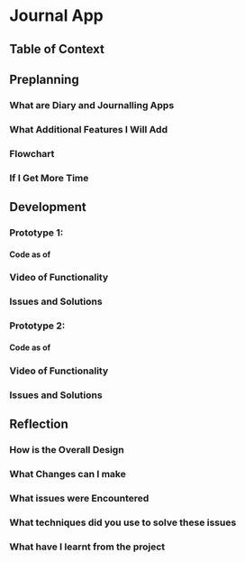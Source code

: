 # Journal App

## Table of Context

## Preplanning

### What are Diary and Journalling Apps

### What Additional Features I Will Add

### Flowchart

### If I Get More Time

## Development

### Prototype 1:

#### Code as of

### Video of Functionality

### Issues and Solutions

### Prototype 2:

#### Code as of

### Video of Functionality

### Issues and Solutions

## Reflection

### How is the Overall Design

### What Changes can I make

### What issues were Encountered

### What techniques did you use to solve these issues

### What have I learnt from the project
